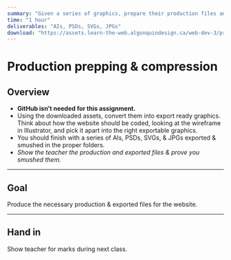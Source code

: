 ```yaml
---
summary: "Given a series of graphics, prepare their production files and export them properly for the web."
time: "1 hour"
deliverables: "AIs, PSDs, SVGs, JPGs"
download: "https://assets.learn-the-web.algonquindesign.ca/web-dev-3/production-prepping-compression-download.zip"
---
```


# Production prepping & compression

## Overview

- **GitHub isn’t needed for this assignment.**
- Using the downloaded assets, convert them into export ready graphics.
  Think about how the website should be coded, looking at the wireframe in Illustrator, and pick it apart into the right exportable graphics.
- You should finish with a series of AIs, PSDs, SVGs, & JPGs exported & smushed in the proper folders.
- *Show the teacher the production and exported files & prove you smushed them.*

---

## Goal

Produce the necessary production & exported files for the website.

---

## Hand in

Show teacher for marks during next class.
